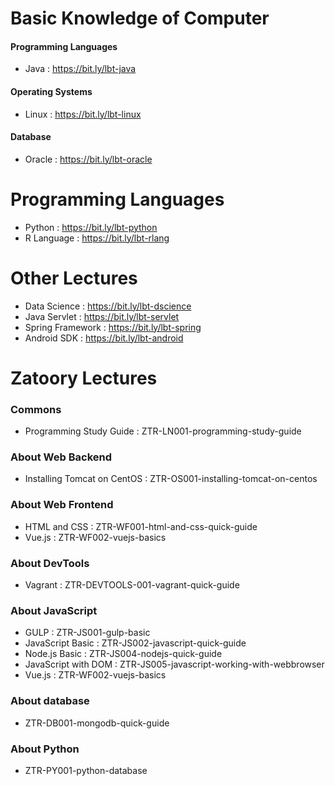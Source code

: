 # Basic Knowledge of Computer

#### Programming Languages

* Java : https://bit.ly/lbt-java

#### Operating Systems

* Linux : https://bit.ly/lbt-linux

#### Database

* Oracle : https://bit.ly/lbt-oracle

# Programming Languages

* Python : https://bit.ly/lbt-python
* R Language : https://bit.ly/lbt-rlang

# Other Lectures

* Data Science : https://bit.ly/lbt-dscience
* Java Servlet : https://bit.ly/lbt-servlet
* Spring Framework : https://bit.ly/lbt-spring
* Android SDK : https://bit.ly/lbt-android

# Zatoory Lectures

### Commons

* Programming Study Guide : ZTR-LN001-programming-study-guide

### About Web Backend

* Installing Tomcat on CentOS : ZTR-OS001-installing-tomcat-on-centos

### About Web Frontend

* HTML and CSS : ZTR-WF001-html-and-css-quick-guide
* Vue.js : ZTR-WF002-vuejs-basics

### About DevTools

* Vagrant : ZTR-DEVTOOLS-001-vagrant-quick-guide

### About JavaScript

* GULP : ZTR-JS001-gulp-basic
* JavaScript Basic : ZTR-JS002-javascript-quick-guide
* Node.js Basic : ZTR-JS004-nodejs-quick-guide
* JavaScript with DOM : ZTR-JS005-javascript-working-with-webbrowser
* Vue.js : ZTR-WF002-vuejs-basics

### About database

* ZTR-DB001-mongodb-quick-guide

### About Python

* ZTR-PY001-python-database
